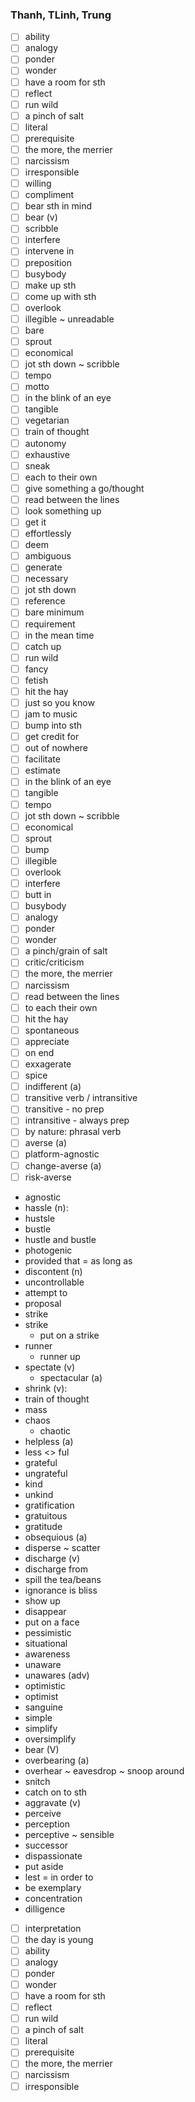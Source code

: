 
### Thanh, TLinh, Trung
- [ ] ability
- [ ] analogy
- [ ] ponder
- [ ] wonder
- [ ] have a room for sth
- [ ] reflect
- [ ] run wild
- [ ] a pinch of salt
- [ ] literal
- [ ] prerequisite
- [ ] the more, the merrier
- [ ] narcissism
- [ ] irresponsible
- [ ] willing
- [ ] compliment
- [ ] bear sth in mind
- [ ] bear (v)
- [ ] scribble
- [ ] interfere
- [ ] intervene in
- [ ] preposition
- [ ] busybody
- [ ] make up sth
- [ ] come up with sth
- [ ] overlook
- [ ] illegible ~ unreadable
- [ ] bare
- [ ] sprout
- [ ] economical
- [ ] jot sth down ~ scribble
- [ ] tempo
- [ ] motto
- [ ] in the blink of an eye
- [ ] tangible
- [ ] vegetarian
- [ ] train of thought
- [ ] autonomy
- [ ] exhaustive
- [ ] sneak
- [ ] each to their own
- [ ] give something a go/thought
- [ ] read between the lines
- [ ] look something up
- [ ] get it
- [ ] effortlessly
- [ ] deem
- [ ] ambiguous
- [ ] generate
- [ ] necessary
- [ ] jot sth down
- [ ] reference
- [ ] bare minimum
- [ ] requirement
- [ ] in the mean time
- [ ] catch up
- [ ] run wild
- [ ] fancy
- [ ] fetish
- [ ] hit the hay
- [ ] just so you know
- [ ] jam to music
- [ ] bump into sth
- [ ] get credit for
- [ ] out of nowhere
- [ ] facilitate
- [ ] estimate
- [ ] in the blink of an eye
- [ ] tangible
- [ ] tempo
- [ ] jot sth down ~ scribble
- [ ] economical
- [ ] sprout
- [ ] bump
- [ ] illegible
- [ ] overlook
- [ ] interfere
- [ ] butt in
- [ ] busybody
- [ ] analogy
- [ ] ponder
- [ ] wonder
- [ ] a pinch/grain of salt
- [ ] critic/criticism
- [ ] the more, the merrier
- [ ] narcissism
- [ ] read between the lines
- [ ] to each their own
- [ ] hit the hay
- [ ] spontaneous
- [ ] appreciate
- [ ] on end
- [ ] exxagerate
- [ ] spice
- [ ] indifferent (a) 
- [ ] transitive verb / intransitive 
- [ ] transitive - no prep
- [ ] intransitive - always prep
- [ ] by nature: phrasal verb
- [ ] averse (a)
- [ ] platform-agnostic
- [ ] change-averse (a)
- [ ] risk-averse
- agnostic
- hassle (n):
- hustsle
- bustle
- hustle and bustle 
- photogenic
- provided that = as long as
- discontent (n)
- uncontrollable
- attempt to
- proposal 
- strike 
- strike
	- put on a strike
- runner
	- runner up
- spectate (v)
	- spectacular (a)
- shrink (v):
- train of thought
- mass
- chaos 
	- chaotic
- helpless (a)
- less <> ful
- grateful
- ungrateful
- kind
- unkind
- gratification
- gratuitous
- gratitude
- obsequious (a)
- disperse ~ scatter
- discharge (v)
- discharge from
- spill the tea/beans
- ignorance is bliss
- show up
- disappear
- put on a face
- pessimistic
- situational 
- awareness
- unaware
- unawares (adv)
- optimistic
- optimist 
- sanguine
- simple
- simplify
- oversimplify
- bear (V)
- overbearing (a)
- overhear ~ eavesdrop ~ snoop around
- snitch
- catch on to sth
- aggravate (v)
- perceive 
- perception
- perceptive ~ sensible
- successor
- dispassionate
- put aside
- lest = in order to
- be exemplary
- concentration
- dilligence
- [ ] interpretation
- [ ] the day is young
- [ ] ability
- [ ] analogy
- [ ] ponder
- [ ] wonder
- [ ] have a room for sth
- [ ] reflect
- [ ] run wild
- [ ] a pinch of salt
- [ ] literal
- [ ] prerequisite
- [ ] the more, the merrier
- [ ] narcissism
- [ ] irresponsible